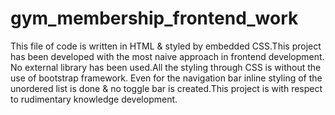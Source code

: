 # gym_membership_frontend_work
This file of code is written in HTML & styled by embedded CSS.This project has been developed with the most naive approach in frontend development.
No external library has been used.All the styling through CSS is without the use of bootstrap framework.
Even for the navigation bar inline styling of the unordered list is done & no toggle bar is created.This project is with respect to rudimentary knowledge development.
